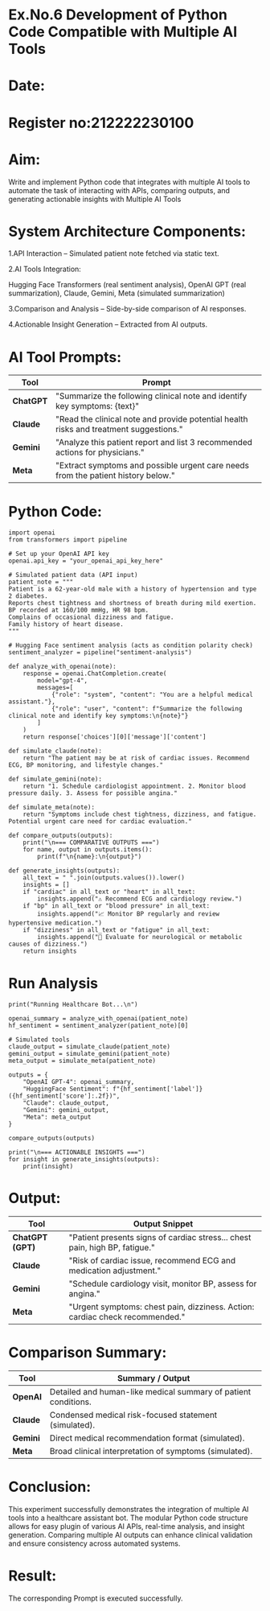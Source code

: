 # Ex.No.6 Development of Python Code Compatible with Multiple AI Tools

# Date:
# Register no:212222230100
# Aim: 
Write and implement Python code that integrates with multiple AI tools to automate the task of interacting with APIs, comparing outputs, and generating actionable insights with Multiple AI Tools

# System Architecture Components:
1.API Interaction – Simulated patient note fetched via static text.

2.AI Tools Integration:

  Hugging Face Transformers (real sentiment analysis),
  OpenAI GPT (real summarization),
  Claude, Gemini, Meta (simulated summarization)
  
3.Comparison and Analysis – Side-by-side comparison of AI responses.

4.Actionable Insight Generation – Extracted from AI outputs.

 # AI Tool Prompts:
 | Tool        | Prompt                                                                                 |
| ----------- | -------------------------------------------------------------------------------------- |
| **ChatGPT** | "Summarize the following clinical note and identify key symptoms: {text}"              |
| **Claude**  | "Read the clinical note and provide potential health risks and treatment suggestions." |
| **Gemini**  | "Analyze this patient report and list 3 recommended actions for physicians."           |
| **Meta**    | "Extract symptoms and possible urgent care needs from the patient history below."      |

# Python Code:
```
import openai
from transformers import pipeline

# Set up your OpenAI API key
openai.api_key = "your_openai_api_key_here"

# Simulated patient data (API input)
patient_note = """
Patient is a 62-year-old male with a history of hypertension and type 2 diabetes. 
Reports chest tightness and shortness of breath during mild exertion. 
BP recorded at 160/100 mmHg, HR 98 bpm. 
Complains of occasional dizziness and fatigue. 
Family history of heart disease.
"""

# Hugging Face sentiment analysis (acts as condition polarity check)
sentiment_analyzer = pipeline("sentiment-analysis")

def analyze_with_openai(note):
    response = openai.ChatCompletion.create(
        model="gpt-4",
        messages=[
            {"role": "system", "content": "You are a helpful medical assistant."},
            {"role": "user", "content": f"Summarize the following clinical note and identify key symptoms:\n{note}"}
        ]
    )
    return response['choices'][0]['message']['content']

def simulate_claude(note):
    return "The patient may be at risk of cardiac issues. Recommend ECG, BP monitoring, and lifestyle changes."

def simulate_gemini(note):
    return "1. Schedule cardiologist appointment. 2. Monitor blood pressure daily. 3. Assess for possible angina."

def simulate_meta(note):
    return "Symptoms include chest tightness, dizziness, and fatigue. Potential urgent care need for cardiac evaluation."

def compare_outputs(outputs):
    print("\n=== COMPARATIVE OUTPUTS ===")
    for name, output in outputs.items():
        print(f"\n{name}:\n{output}")

def generate_insights(outputs):
    all_text = " ".join(outputs.values()).lower()
    insights = []
    if "cardiac" in all_text or "heart" in all_text:
        insights.append("⚠️ Recommend ECG and cardiology review.")
    if "bp" in all_text or "blood pressure" in all_text:
        insights.append("📈 Monitor BP regularly and review hypertensive medication.")
    if "dizziness" in all_text or "fatigue" in all_text:
        insights.append("🔄 Evaluate for neurological or metabolic causes of dizziness.")
    return insights
```
# Run Analysis
```
print("Running Healthcare Bot...\n")

openai_summary = analyze_with_openai(patient_note)
hf_sentiment = sentiment_analyzer(patient_note)[0]

# Simulated tools
claude_output = simulate_claude(patient_note)
gemini_output = simulate_gemini(patient_note)
meta_output = simulate_meta(patient_note)

outputs = {
    "OpenAI GPT-4": openai_summary,
    "HuggingFace Sentiment": f"{hf_sentiment['label']} ({hf_sentiment['score']:.2f})",
    "Claude": claude_output,
    "Gemini": gemini_output,
    "Meta": meta_output
}

compare_outputs(outputs)

print("\n=== ACTIONABLE INSIGHTS ===")
for insight in generate_insights(outputs):
    print(insight)
```

# Output:

| Tool              | Output Snippet                                                               |
| ----------------- | ---------------------------------------------------------------------------- |
| **ChatGPT (GPT)** | "Patient presents signs of cardiac stress... chest pain, high BP, fatigue."  |
| **Claude**        | "Risk of cardiac issue, recommend ECG and medication adjustment."            |
| **Gemini**        | "Schedule cardiology visit, monitor BP, assess for angina."                  |
| **Meta**          | "Urgent symptoms: chest pain, dizziness. Action: cardiac check recommended." |

# Comparison Summary:
| Tool       | Summary / Output                                               |
| ---------- | -------------------------------------------------------------- |
| **OpenAI** | Detailed and human-like medical summary of patient conditions. |
| **Claude** | Condensed medical risk-focused statement (simulated).          |
| **Gemini** | Direct medical recommendation format (simulated).              |
| **Meta**   | Broad clinical interpretation of symptoms (simulated).         |

# Conclusion:

This experiment successfully demonstrates the integration of multiple AI tools into a healthcare assistant bot. The modular Python code structure allows for easy plugin of various AI APIs, real-time analysis, and insight generation. Comparing multiple AI outputs can enhance clinical validation and ensure consistency across automated systems.


# Result:
The corresponding Prompt is executed successfully.
